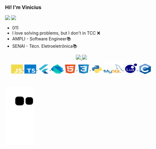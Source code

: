 ### Hi! I'm Vinicius

<div>
  <a href="https://instagram.com/vyni1208" target="_blank"><img src="https://img.shields.io/badge/-Instagram-%23E4405F?style=for-the-badge&logo=instagram&logoColor=white" target="_blank"></a>
  <a href="https://www.linkedin.com/in/vin%C3%ADcius-s-2b462421a/" target="_blank"><img src="https://img.shields.io/badge/-LinkedIn-%230077B5?style=for-the-badge&logo=linkedin&logoColor=white" target="_blank"></a> 
 </div>
 
- 011
- I love solving problems, but I don't in TCC ❌
- AMPLI - Software Engineer📚  
- SENAI - Técn. Eletroeletrônica📚 

<div align="center">
  <a href="https://github.com/vyniexec">
  <img height="180em" src="https://github-readme-stats.vercel.app/api?username=vyniexec&show_icons=true&theme=tokyonight&include_all_commits=true&count_private=true"/>
  <img height="180em" src="https://github-readme-stats.vercel.app/api/top-langs/?username=vyniexec&layout=compact&langs_count=7&theme=tokyonight"/>
  <br/>
  <img align="center" alt="Vyni-JS" height="30" width="40" src="https://raw.githubusercontent.com/devicons/devicon/master/icons/javascript/javascript-plain.svg">
  <img align="center" alt="Vyni-TS" height="30" width="40" src="https://raw.githubusercontent.com/devicons/devicon/master/icons/typescript/typescript-plain.svg">
  <img align="center" alt="Vyni-Flutter" height="30" width="40" src="https://raw.githubusercontent.com/devicons/devicon/master/icons/flutter/flutter-original.svg">
  <img align="center" alt="Vyni-Dart" height="30" width="40" src="https://raw.githubusercontent.com/devicons/devicon/master/icons/dart/dart-original.svg">
  <img align="center" alt="Vyni-HTML" height="30" width="40" src="https://raw.githubusercontent.com/devicons/devicon/master/icons/html5/html5-original.svg">
  <img align="center" alt="Vyni-CSS" height="30" width="40" src="https://raw.githubusercontent.com/devicons/devicon/master/icons/css3/css3-original.svg">
  <img align="center" alt="Vyni-Python" height="30" width="40" src="https://raw.githubusercontent.com/devicons/devicon/master/icons/python/python-original.svg">
  <img align="center" alt="Vyni-MYSQL" height="55" width="60" src="https://github.com/devicons/devicon/blob/master/icons/mysql/mysql-original-wordmark.svg">
  <img align="center" alt="Vyni-LUA" height="35" width="45" src="https://github.com/devicons/devicon/blob/master/icons/lua/lua-original-wordmark.svg">
  <img align="center" alt="Vyni-C-Embarcada" height="35" width="45" src="https://github.com/devicons/devicon/blob/master/icons/c/c-original.svg">
</div>

  
  ##
 
<div> 
 
  ![Snake animation](https://github.com/vyniexec/vyniexec/blob/output/github-contribution-grid-snake.svg)
 
</div>
